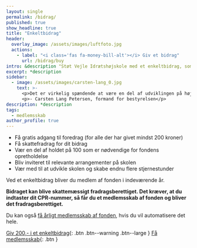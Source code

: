 ```yaml
---
layout: single
permalink: /bidrag/
published: true
show_headline: true
title: "Enkeltbidrag"
header:
  overlay_image: /assets/images/luftfoto.jpg
  actions:
    - label: "<i class='fas fa-money-bill-alt'></i> Giv et bidrag"
      url: /bidrag/buy
intro: &description "Støt Vejle Idrætshøjskole med et enkeltbidrag, som gælder for indeværende år."
excerpt: *description
sidebar:
  - image: /assets/images/carsten-lang_0.jpg
    text: >-
      <p>Det er virkelig spændende at være en del af udviklingen på højskolen i øjeblikket. Jeg har haft min faste gang på skolen i 35 år – både som elev, som en del af elevforeningen og de sidste mange år som formand for højskolens bestyrelse. Fonden er et væsentligt bidrag for at løfte vores vision om at være den bedste idrætshøjskole i Danmark – også når vi kigger på vores faciliteter.</p>
      <p>- Carsten Lang Petersen, formand for bestyrelsen</p>
description: *description
tags:
  - medlemsskab
author_profile: true
---
```


- Få gratis adgang til foredrag (for alle der har givet mindst 200 kroner)
- Få skattefradrag for dit bidrag
- Vær en del af holdet på 100 som er nødvendige for fondens opretholdelse
- Bliv inviteret til relevante arrangementer på skolen
- Vær med til at udvikle skolen og skabe endnu flere stjernestunder

Ved et enkeltbidrag bliver du medlem af fonden i indeværende år.

**Bidraget kan blive skattemæssigt fradragsberettiget. Det kræver, at du indtaster dit CPR-nummer, så får du et medlemsskab af fonden og bliver det fradragsberettiget.**

Du kan også [få årligt medlemsskab af fonden](/medlem/), hvis du vil automatisere det hele.

[Giv 200,- i et enkeltbidrag](/bidrag/buy/){: .btn .btn--warning .btn--large } [Få medlemsskab](/medlem/buy/){: .btn }
